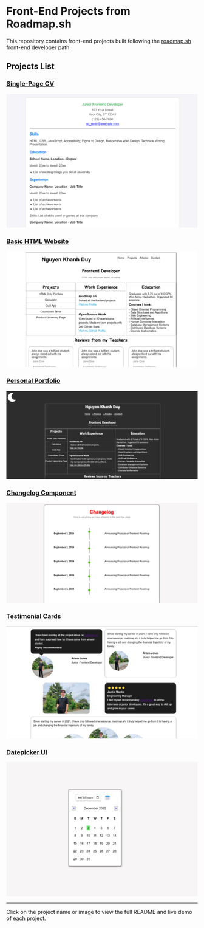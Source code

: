 # Front-End Projects from Roadmap.sh

This repository contains front-end projects built following the [roadmap.sh](https://roadmap.sh) front-end developer path.

## Projects List

### [Single-Page CV](./Frontend%20Projects/01-single-page-cv/index.html)
[![Single-Page CV](./Frontend%20Projects/01-single-page-cv/screenshot.png)](./Frontend%20Projects/01-single-page-cv/index.html)

### [Basic HTML Website](./Frontend%20Projects/02-basic-html-website/index.html)
[![Basic HTML Website](./Frontend%20Projects/02-basic-html-website/screenshot.png)](./Frontend%20Projects/02-basic-html-website/index.html)

### [Personal Portfolio](./Frontend%20Projects/03-personal-portfolio/index.html)
[![Personal Portfolio](./Frontend%20Projects/03-personal-portfolio/screenshot.png)](./Frontend%20Projects/03-personal-portfolio/index.html)

### [Changelog Component](./Frontend%20Projects/04-changelog-component/index.html)
[![Changelog Component](./Frontend%20Projects/04-changelog-component/screenshot.png)](./Frontend%20Projects/04-changelog-component/index.html)

### [Testimonial Cards](./Frontend%20Projects/05-testimonial-cards/index.html)
[![Testimonial Cards](./Frontend%20Projects/05-testimonial-cards/screenshot.png)](./Frontend%20Projects/05-testimonial-cards/index.html)

### [Datepicker UI](./Frontend%20Projects/06-datepicker-ui/index.html)
[![Datepicker UI](./Frontend%20Projects/06-datepicker-ui/screenshot.png)](./Frontend%20Projects/06-datepicker-ui/index.html)

---

Click on the project name or image to view the full README and live demo of each project.
